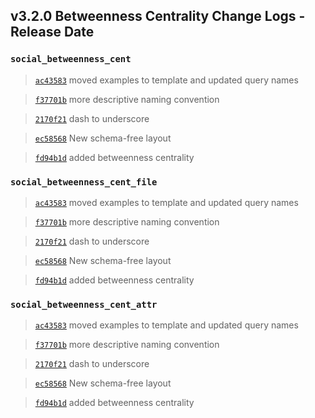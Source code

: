 
## v3.2.0 Betweenness Centrality Change Logs - Release Date

### `social_betweenness_cent`

> [`ac43583`](https://github.com/tigergraph/gsql-graph-algorithms/commit/ac435831c1e0f8a254f52dfa1390d2e3b48f161f) moved examples to template and updated query names

> [`f37701b`](https://github.com/tigergraph/gsql-graph-algorithms/commit/f37701be48f14093bc2e82c078c152124de35fd6) more descriptive naming convention

> [`2170f21`](https://github.com/tigergraph/gsql-graph-algorithms/commit/2170f218a86c28359ebfdeb90e35749ba0794d1f) dash to underscore

> [`ec58568`](https://github.com/tigergraph/gsql-graph-algorithms/commit/ec58568cdd7e608bd7af13d6bce2eaf781c9798f) New schema-free layout

> [`fd94b1d`](https://github.com/tigergraph/gsql-graph-algorithms/commit/fd94b1d29140fdb35212eee75f32a3274b3f02d0) added betweenness centrality

### `social_betweenness_cent_file`

> [`ac43583`](https://github.com/tigergraph/gsql-graph-algorithms/commit/ac435831c1e0f8a254f52dfa1390d2e3b48f161f) moved examples to template and updated query names

> [`f37701b`](https://github.com/tigergraph/gsql-graph-algorithms/commit/f37701be48f14093bc2e82c078c152124de35fd6) more descriptive naming convention

> [`2170f21`](https://github.com/tigergraph/gsql-graph-algorithms/commit/2170f218a86c28359ebfdeb90e35749ba0794d1f) dash to underscore

> [`ec58568`](https://github.com/tigergraph/gsql-graph-algorithms/commit/ec58568cdd7e608bd7af13d6bce2eaf781c9798f) New schema-free layout

> [`fd94b1d`](https://github.com/tigergraph/gsql-graph-algorithms/commit/fd94b1d29140fdb35212eee75f32a3274b3f02d0) added betweenness centrality

### `social_betweenness_cent_attr`

> [`ac43583`](https://github.com/tigergraph/gsql-graph-algorithms/commit/ac435831c1e0f8a254f52dfa1390d2e3b48f161f) moved examples to template and updated query names

> [`f37701b`](https://github.com/tigergraph/gsql-graph-algorithms/commit/f37701be48f14093bc2e82c078c152124de35fd6) more descriptive naming convention

> [`2170f21`](https://github.com/tigergraph/gsql-graph-algorithms/commit/2170f218a86c28359ebfdeb90e35749ba0794d1f) dash to underscore

> [`ec58568`](https://github.com/tigergraph/gsql-graph-algorithms/commit/ec58568cdd7e608bd7af13d6bce2eaf781c9798f) New schema-free layout

> [`fd94b1d`](https://github.com/tigergraph/gsql-graph-algorithms/commit/fd94b1d29140fdb35212eee75f32a3274b3f02d0) added betweenness centrality
